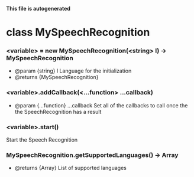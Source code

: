 __This file is autogenerated__
# class MySpeechRecognition
### \<variable\> = new MySpeechRecognition(\<string\> l) -> MySpeechRecognition


* @param {string} l Language for the initialization
* @returns {MySpeechRecognition}


### \<variable\>.addCallback(\<...function\> ...callback)


* @param {...function} ...callback Set all of the callbacks to call once the the SpeechRecognition has a result


### \<variable\>.start()


Start the Speech Recognition


### MySpeechRecognition.getSupportedLanguages() -> Array<string>


* @returns {Array<string>} List of supported languages

